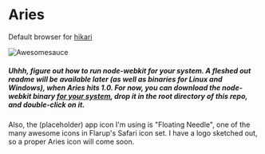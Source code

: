 Aries
=====

Default browser for <a href="https://github.com/IdeasNeverCease/hikari">hikari</a>

<img src="https://d13yacurqjgara.cloudfront.net/users/92980/screenshots/1539019/attachments/234087/screen_shot_2014-05-05_at_3.32.57_pm.png" alt="Awesomesauce"/>

##### Uhhh, figure out how to run node-webkit for your system. A fleshed out readme will be available later (as well as binaries for Linux and Windows), when Aries hits 1.0. For now, you can download the node-webkit binary <a href="https://groups.google.com/forum/#!topic/node-webkit/mdfF9rS38oQ">for your system</a>, drop it in the root directory of this repo, and double-click on it.

Also, the (placeholder) app icon I'm using is "Floating Needle", one of the many awesome icons in Flarup's Safari icon set. I have a logo sketched out, so a proper Aries icon will come soon.
